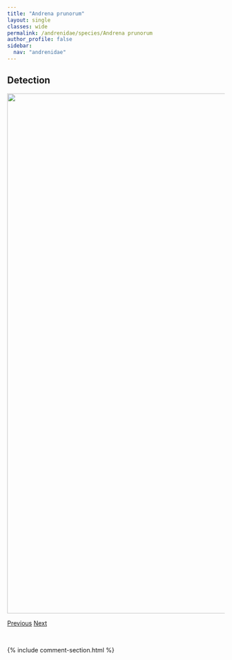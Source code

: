```yaml
---
title: "Andrena prunorum"
layout: single
classes: wide
permalink: /andrenidae/species/Andrena prunorum
author_profile: false
sidebar:
  nav: "andrenidae"
---
```


<h2>Detection</h2>

<a href="/ANBC/assets/figures/species/Andrena prunorum/range-map.jpeg">
<img src="/ANBC/assets/figures/species/Andrena prunorum/range-map.jpeg" height = "1200" width = "800">
</a>

<a href="/profiles/species/Agapostemon virescens" class="pagination--pager" title="PreviousName">Previous</a> <a href="/profiles/species/Andrena thaspii" class="pagination--pager" title="NextName">Next</a>

<p>&nbsp;</p>

{% include comment-section.html %}
